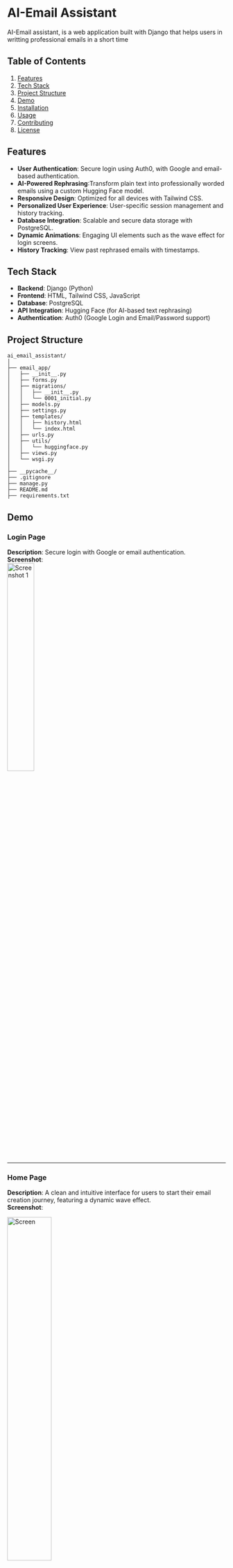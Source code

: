 # AI-Email Assistant
AI-Email assistant, is a web application built with Django that helps users in writting professional emails in a short time

## Table of Contents
  1. [Features](#features)
  2. [Tech Stack](#tech-stack)
  3. [Project Structure](#project-structure)
  4. [Demo](#demo)
  5. [Installation](#installation)
  6. [Usage](#usage)
  7. [Contributing](#contributing)
  8. [License](#license)

## Features
- **User Authentication**: Secure login using Auth0, with Google and email-based authentication.
- **AI-Powered Rephrasing**:Transform plain text into professionally worded emails using a custom Hugging Face model.
- **Responsive Design**: Optimized for all devices with Tailwind CSS.
- **Personalized User Experience**: User-specific session management and history tracking.
- **Database Integration**: Scalable and secure data storage with PostgreSQL.
- **Dynamic Animations**: Engaging UI elements such as the wave effect for login screens.
- **History Tracking**: View past rephrased emails with timestamps.




## Tech Stack
- **Backend**: Django (Python)
- **Frontend**: HTML, Tailwind CSS, JavaScript
- **Database**: PostgreSQL
- **API Integration**: Hugging Face (for AI-based text rephrasing)
- **Authentication**: Auth0 (Google Login and Email/Password support)



## Project Structure
```plaintext
ai_email_assistant/
│
├── email_app/                
│   ├── __init__.py
│   ├── forms.py              
│   ├── migrations/           
│   │   ├── __init__.py
│   │   └── 0001_initial.py  
│   ├── models.py             
│   ├── settings.py           
│   ├── templates/            
│   │   ├── history.html
│   │   └── index.html
│   ├── urls.py               
│   ├── utils/                
│   │   └── huggingface.py    
│   ├── views.py              
│   └── wsgi.py               
│
├── __pycache__/             
├── .gitignore                
├── manage.py                 
├── README.md                 
├── requirements.txt          
```
## Demo



### Login Page  
**Description**: Secure login with Google or email authentication.  
**Screenshot**:  
<img src="https://github.com/user-attachments/assets/28ab5c14-41bf-4a9d-9b27-58ec31696720" alt="Screenshot 1" width="35%">

---
### Home Page  
**Description**: A clean and intuitive interface for users to start their email creation journey, featuring a dynamic wave effect.  
**Screenshot**:  

<img src="https://github.com/user-attachments/assets/629485fd-e2a4-4b71-b166-537ff5a578ba" alt="Screen" width="45%">

---

### AI Rephrasing Interface  
**Description**: Enter plain text, and the assistant transforms it into a professional email.  
**Screenshot**:  
<img src="https://github.com/user-attachments/assets/6d17f0fd-f769-4899-a9bc-d97f62eec706" alt="Screenshot 2" width="50%">


---

### History Page  
**Description**: A detailed log of past rephrased emails with timestamps for easy reference.  
**Screenshot**:  


<div style="display: flex; align-items: center; justify-content: space-around;">
  <img src="https://github.com/user-attachments/assets/4f81056d-ba1e-4c75-957b-3e449e5a590c" alt="Screenshot 3" width="45%">
  <img src="https://github.com/user-attachments/assets/42308350-b45a-4567-b593-b594569002fb" alt="Screenshot 2024-11-24 014054" width="40%">
</div>



## Installation

### Prerequisites
- Python 3.8+
- PostgreSQL
- A registered Auth0 account

### Steps
1. Clone the repository:
   ```bash
   git clone https://github.com/seal-000/ai_email_assistant.git
   cd ai-mail-assistant
   ```
2. Set up a virtual environment:
   ```bash
   python3 -m venv venv
   source venv/bin/activate
   ```
3. Install dependencies
   ```bash
   pip install -r requirements.txt
   ```
4. Configure environment variables: Create a ```.env``` file with the following:
   ```bash
   AUTH0_CLIENT_ID=your-auth0-client-id
   AUTH0_CLIENT_SECRET=your-auth0-client-secret
   AUTH0_DOMAIN=your-auth0-domain
   DATABASE_URL=your-database-url
   ```

5. Run database migrations:
   ```bash
   python manage.py makemigrations
   python manage.py migrate
   ```
   
6. Start the development server:
   ```bash
   python manage.py runserver 3000
   ```
   

## Usage


### Login and Session

1. Navigate to the home page (```/```).
2. Login using Google or email credentials via Auth0.

### Rephrase Emails

1. After login in, use the form to input text.
2. Submit the form to get a professionally rephrased email.


### View History 

1. Access ```/history``` to review previously rephrased emails along with original text and timestamps.



